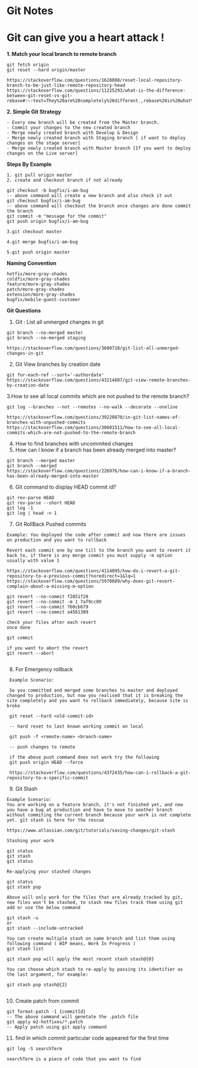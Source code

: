 # Git Notes

# Git can give you a heart attack ! 

**1. Match your local branch to remote branch**

    git fetch origin
    git reset --hard origin/master

    https://stackoverflow.com/questions/1628088/reset-local-repository-branch-to-be-just-like-remote-repository-head
    https://stackoverflow.com/questions/11225293/what-is-the-difference-between-git-reset-vs-git-rebase#:~:text=They%20are%20completely%20different.,rebase%20is%20what%20you%20want.

**2. Simple Git Strategy** 

    - Every new branch will be created from the Master branch.
    - Commit your changes to the new created branch
    - Merge newly created branch with Develop & Design
    - Merge newly created branch with Staging branch [ if want to deploy changes on the stage server]
    - Merge newly created branch with Master branch [If you want to deploy changes on the Live server]
   
   **Steps By Example**
   
    1. git pull origin master       
    2. create and checkout branch if not already
    
    git checkout -b bugfix/i-am-bug
    -- above command will create a new branch and also check it out
    git checkout bugfix/i-am-bug
    -- above command will checkout the branch once changes are done commit the branch 
    git commit -m "message for the commit"    
    git push origin bugfix/i-am-bug
    
    3.git checkout master
    
    4.git merge bugfix/i-am-bug
    
    5.git push origin master

   **Naming Convention** 

    hotfix/more-gray-shades
    coldfix/more-gray-shades
    feature/more-gray-shades
    patch/more-gray-shades
    extension/more-gray-shades
    bugfix/mobile-guest-customer
    
   **Git Questions**
   
   1. Git : List all unmerged changes in git
   ```
   git branch --no-merged master
   git branch --no-merged staging

   https://stackoverflow.com/questions/3600728/git-list-all-unmerged-changes-in-git
   ```
   2. Git View branches by creation date
   ```
   git for-each-ref --sort='-authordate'
   https://stackoverflow.com/questions/43214887/git-view-remote-branches-by-creation-date   
   ```
   3.How to see all local commits which are not pushed to the remote branch?
   ```
   git log --branches --not --remotes --no-walk --decorate --oneline

   https://stackoverflow.com/questions/39220870/in-git-list-names-of-branches-with-unpushed-commits
   https://stackoverflow.com/questions/30601511/how-to-see-all-local-commits-which-are-not-pushed-to-the-remote-branch
   ```
   4. How to find branches with uncommited changes
   5. How can I know if a branch has been already merged into master?
   ```
   git branch --merged master
   git branch --merged
   https://stackoverflow.com/questions/226976/how-can-i-know-if-a-branch-has-been-already-merged-into-master
   ```
   6. Git command to display HEAD commit id?
   ```
   git rev-parse HEAD
   git rev-parse --short HEAD
   git log -1
   git log | head -n 1 
   
   ```
   7. Git RollBack Pushed commits
   ```
   Example: You deployed the code after commit and now there are issues on production and you want to rollback
   
   Revert each commit one by one till to the branch you want to revert it back to, if there is any merge commit you must supply -m option usually with value 1
   
   https://stackoverflow.com/questions/4114095/how-do-i-revert-a-git-repository-to-a-previous-commit?noredirect=1&lq=1
   https://stackoverflow.com/questions/5970889/why-does-git-revert-complain-about-a-missing-m-option
   
   git revert --no-commit f2851f28 
   git revert --no-commit -m 1 7af9cc09    
   git revert --no-commit 760cb679 
   git revert --no-commit a4561389
  
   check your files after each revert
   once done 
   
   git commit
   
   if you want to abort the revert
   git revert --abort

   
   ```
   8. For Emergency rollback
   
   ```
    Example Scenario: 

    So you committed and merged some branches to master and deployed changed to production, but now you realised that it is breaking the site completely and you want to rollback immediately, because site is broke

    git reset --hard <old-commit-id>

    -- hard reset to last known working commit on local

    git push -f <remote-name> <branch-name>

    -- push changes to remote

    if the above push command does not work try the following
    git push origin HEAD --force

    https://stackoverflow.com/questions/4372435/how-can-i-rollback-a-git-repository-to-a-specific-commit
   
   ```
   9. Git Stash
   
   ```
   Example Scenario:
   You are working on a feature branch, it's not finished yet, and now you have a bug at production and have to move to another branch without commiting the current branch because your work is not complete yet. git stash is here for the rescue 
   
   https://www.atlassian.com/git/tutorials/saving-changes/git-stash
   
   Stashing your work

   git status
   git stash
   git status
   
   Re-applying your stashed changes
   
   git status
   git stash pop
   
   Above will only work for the files that are already tracked by git, new files won't be stashed, to stash new files track them using git add or use the below command
   
   git stash -u
   or
   git stash --include-untracked
   
   You can create multiple stash on same branch and list them using following command ( WIP means, Work In Progress )
   git stash list  
   
   git stash pop will apply the most recent stash stash@{0}

   You can choose which stash to re-apply by passing its identifier as the last argument, for example:
   
   git stash pop stash@{2}
 
   
   ```
   10. Create patch from commit

   ```
   git format-patch -1 {commitId}
   -- The above command will genetate the .patch file
   git apply m2-hotfixes/*.patch
   -- Apply patch using git apply command

   ```
   
   11. find in which commit particular code appeared for the first time

   ```
   git log -S searchTerm

   searchTerm is a piece of code that you want to find
   
   ```

    
